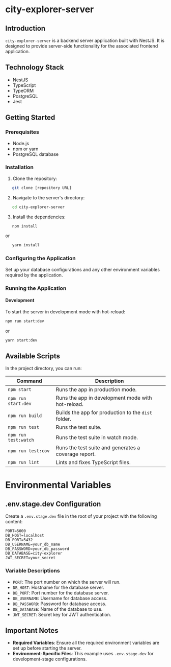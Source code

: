 # city-explorer-server

## Introduction

`city-explorer-server` is a backend server application built with NestJS. It is designed to provide server-side functionality for the associated frontend application.

## Technology Stack

- NestJS
- TypeScript
- TypeORM
- PostgreSQL
- Jest

## Getting Started

### Prerequisites

- Node.js
- npm or yarn
- PostgreSQL database

### Installation

1. Clone the repository:

```bash
   git clone [repository URL]
```

2. Navigate to the server's directory:

```bash
   cd city-explorer-server
```

3. Install the dependencies:

```bash
   npm install
```
or
```bash
   yarn install
```


### Configuring the Application

Set up your database configurations and any other environment variables required by the application.

### Running the Application

#### Development

To start the server in development mode with hot-reload:
```bash
npm run start:dev
```
or

```bash
yarn start:dev
```

## Available Scripts

In the project directory, you can run:

| Command               | Description                                                       |
|-----------------------|-------------------------------------------------------------------|
| `npm start`           | Runs the app in production mode.                                  |
| `npm run start:dev`   | Runs the app in development mode with hot-reload.                 |
| `npm run build`       | Builds the app for production to the `dist` folder.               |
| `npm run test`        | Runs the test suite.                                              |
| `npm run test:watch`  | Runs the test suite in watch mode.                                |
| `npm run test:cov`    | Runs the test suite and generates a coverage report.              |
| `npm run lint`        | Lints and fixes TypeScript files.                                 |


# Environmental Variables


## .env.stage.dev Configuration

Create a `.env.stage.dev` file in the root of your project with the following content:

```env
PORT=5000
DB_HOST=localhost
DB_PORT=5432
DB_USERNAME=your_db_name
DB_PASSWORD=your_db_password
DB_DATABASE=city-explorer
JWT_SECRET=your_secret
```

### Variable Descriptions

- `PORT`: The port number on which the server will run.
- `DB_HOST`: Hostname for the database server.
- `DB_PORT`: Port number for the database server.
- `DB_USERNAME`: Username for database access.
- `DB_PASSWORD`: Password for database access.
- `DB_DATABASE`: Name of the database to use.
- `JWT_SECRET`: Secret key for JWT authentication.

## Important Notes

- **Required Variables**: Ensure all the required environment variables are set up before starting the server.
- **Environment-Specific Files**: This example uses `.env.stage.dev` for development-stage configurations. 


